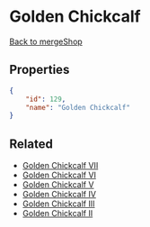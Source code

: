 # Golden Chickcalf

<no description available>

[Back to mergeShop](../merge-shops.md)

## Properties

```json
{
    "id": 129,
    "name": "Golden Chickcalf"
}
```

## Related

- [Golden Chickcalf VII](../items/8556-golden-chickcalf-vii.md)
- [Golden Chickcalf VI](../items/8555-golden-chickcalf-vi.md)
- [Golden Chickcalf V](../items/8554-golden-chickcalf-v.md)
- [Golden Chickcalf IV](../items/8553-golden-chickcalf-iv.md)
- [Golden Chickcalf III](../items/8552-golden-chickcalf-iii.md)
- [Golden Chickcalf II](../items/8551-golden-chickcalf-ii.md)

